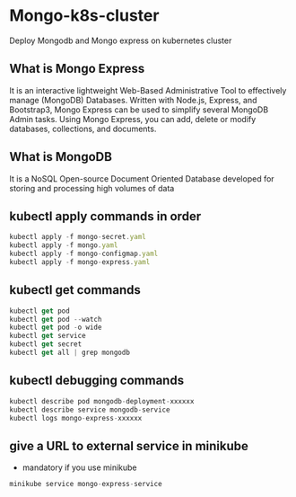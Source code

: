 
# Mongo-k8s-cluster
Deploy Mongodb and Mongo express on kubernetes cluster

## What is Mongo Express
It is an interactive lightweight Web-Based Administrative Tool to effectively manage (MongoDB) Databases. Written with Node.js, Express, and Bootstrap3, Mongo Express can be used to simplify several MongoDB Admin tasks. Using Mongo Express, you can add, delete or modify databases, collections, and documents.

## What is MongoDB 
It is a NoSQL Open-source Document Oriented Database developed for storing and processing high volumes of data


## kubectl apply commands in order

```javascript
kubectl apply -f mongo-secret.yaml
kubectl apply -f mongo.yaml
kubectl apply -f mongo-configmap.yaml 
kubectl apply -f mongo-express.yaml
```

## kubectl get commands
```javascript
kubectl get pod
kubectl get pod --watch
kubectl get pod -o wide
kubectl get service
kubectl get secret
kubectl get all | grep mongodb
```

## kubectl debugging commands
```javascript
kubectl describe pod mongodb-deployment-xxxxxx
kubectl describe service mongodb-service
kubectl logs mongo-express-xxxxxx
```


## give a URL to external service in minikube
- mandatory if you use minikube
```javascript
minikube service mongo-express-service
```
